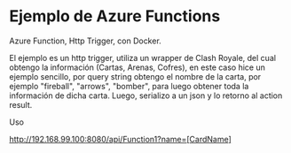 # Ejemplo de Azure Functions

Azure Function, Http Trigger, con Docker.

El ejemplo es un http trigger, utiliza un wrapper de Clash Royale, del cual obtengo la información (Cartas, Arenas, Cofres), en este caso hice un ejemplo sencillo, por query string obtengo el nombre de la carta, por ejemplo "fireball", "arrows", "bomber", para luego obtener toda la información de dicha carta. Luego, serializo a un json y lo retorno al action result.

Uso

http://192.168.99.100:8080/api/Function1?name=[CardName]
